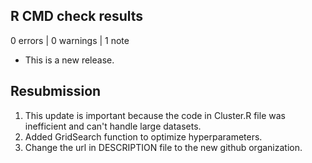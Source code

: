 ## R CMD check results

0 errors | 0 warnings | 1 note

* This is a new release.

## Resubmission
1. This update is important because the code in Cluster.R file was inefficient and can't handle large datasets.
2. Added GridSearch function to optimize hyperparameters.
3. Change the url in DESCRIPTION file to the new github organization.
